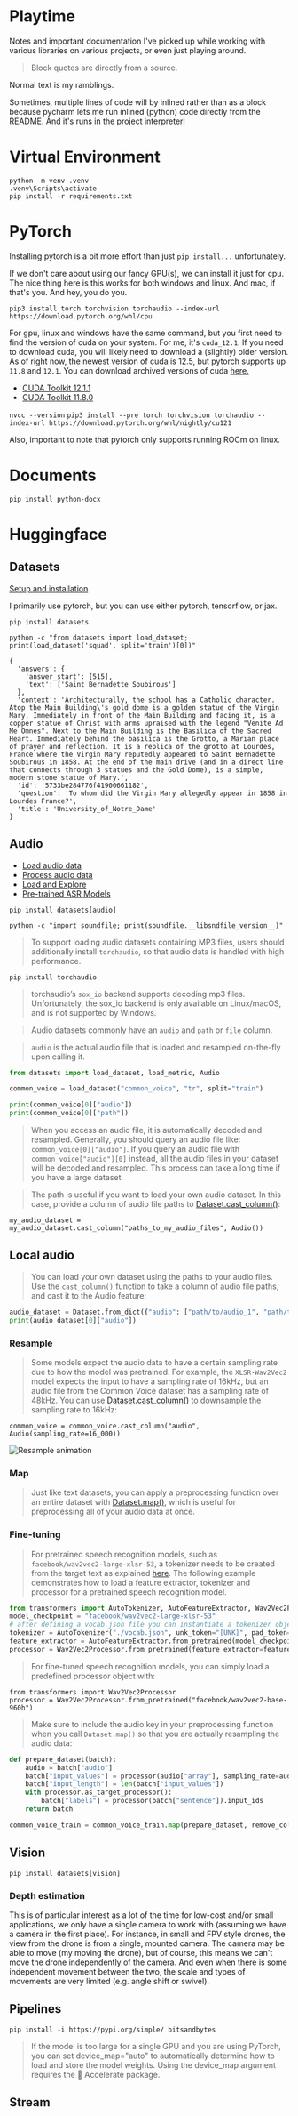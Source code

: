 Playtime
======

Notes and important documentation I've picked up while working with various libraries on various projects, or even just playing around.

> Block quotes are directly from a source.

Normal text is my ramblings.

Sometimes, multiple lines of code will by inlined rather than as a block because pycharm lets me run inlined (python) code directly from the README. And it's runs in the project interpreter!

# Virtual Environment

```
python -m venv .venv
.venv\Scripts\activate
pip install -r requirements.txt
```

# PyTorch

Installing pytorch is a bit more effort than just `pip install...` unfortunately.

If we don't care about using our fancy GPU(s), we can install it just for cpu. The nice thing here is this works for both windows and linux. And mac, if that's you. And hey, you do you.

`pip3 install torch torchvision torchaudio --index-url https://download.pytorch.org/whl/cpu`

For gpu, linux and windows have the same command, but you first need to find the version of cuda on your system. For me, it's `cuda_12.1`. If you need to download cuda, you will likely need to download a (slightly) older version. As of right now, the newest version of cuda is 12.5, but pytorch supports up `11.8` and `12.1`. You can download archived versions of cuda [here.](https://developer.nvidia.com/cuda-toolkit-archive)

- [CUDA Toolkit 12.1.1](https://developer.nvidia.com/cuda-12-1-1-download-archive)
- [CUDA Toolkit 11.8.0](https://developer.nvidia.com/cuda-11-8-0-download-archive)

`nvcc --version`
`pip3 install --pre torch torchvision torchaudio --index-url https://download.pytorch.org/whl/nightly/cu121`

Also, important to note that pytorch only supports running ROCm on linux.

# Documents

`pip install python-docx`

# Huggingface

## Datasets

[Setup and installation](https://huggingface.co/docs/datasets/en/installation)

I primarily use pytorch, but you can use either pytorch, tensorflow, or jax.

`pip install datasets`

`python -c "from datasets import load_dataset; print(load_dataset('squad', split='train')[0])"`

```
{
  'answers': {
    'answer_start': [515],
    'text': ['Saint Bernadette Soubirous']
  },
  'context': 'Architecturally, the school has a Catholic character. Atop the Main Building\'s gold dome is a golden statue of the Virgin Mary. Immediately in front of the Main Building and facing it, is a copper statue of Christ with arms upraised with the legend "Venite Ad Me Omnes". Next to the Main Building is the Basilica of the Sacred Heart. Immediately behind the basilica is the Grotto, a Marian place of prayer and reflection. It is a replica of the grotto at Lourdes, France where the Virgin Mary reputedly appeared to Saint Bernadette Soubirous in 1858. At the end of the main drive (and in a direct line that connects through 3 statues and the Gold Dome), is a simple, modern stone statue of Mary.',
  'id': '5733be284776f41900661182',
  'question': 'To whom did the Virgin Mary allegedly appear in 1858 in Lourdes France?',
  'title': 'University_of_Notre_Dame'
}
```

## Audio

- [Load audio data](https://huggingface.co/docs/datasets/en/audio_load)
- [Process audio data](https://huggingface.co/docs/datasets/v2.2.1/en/audio_process)
- [Load and Explore](https://huggingface.co/learn/audio-course/en/chapter1/load_and_explore)
- [Pre-trained ASR Models](https://huggingface.co/learn/audio-course/chapter5/asr_models)

`pip install datasets[audio]`

`python -c "import soundfile; print(soundfile.__libsndfile_version__)"`

> To support loading audio datasets containing MP3 files, users should additionally install `torchaudio`, so that audio data is handled with high performance.

`pip install torchaudio`

> torchaudio’s `sox_io` backend supports decoding mp3 files. Unfortunately, the sox_io backend is only available on Linux/macOS, and is not supported by Windows.

> Audio datasets commonly have an `audio` and `path` or `file` column.

> `audio` is the actual audio file that is loaded and resampled on-the-fly upon calling it.

```python
from datasets import load_dataset, load_metric, Audio

common_voice = load_dataset("common_voice", "tr", split="train")

print(common_voice[0]["audio"])
print(common_voice[0]["path"])
```

> When you access an audio file, it is automatically decoded and resampled. Generally, you should query an audio file like: `common_voice[0]["audio"]`. If you query an audio file with `common_voice["audio"][0]` instead, all the audio files in your dataset will be decoded and resampled. This process can take a long time if you have a large dataset.

> The path is useful if you want to load your own audio dataset. In this case, provide a column of audio file paths to [Dataset.cast_column()](https://huggingface.co/docs/datasets/v2.2.1/en/package_reference/main_classes#datasets.Dataset.cast_column):

`my_audio_dataset = my_audio_dataset.cast_column("paths_to_my_audio_files", Audio())`

## Local audio

> You can load your own dataset using the paths to your audio files. Use the `cast_column()` function to take a column of audio file paths, and cast it to the Audio feature:

```python
audio_dataset = Dataset.from_dict({"audio": ["path/to/audio_1", "path/to/audio_2", ..., "path/to/audio_n"]}).cast_column("audio", Audio())
print(audio_dataset[0]["audio"])
```

### Resample

> Some models expect the audio data to have a certain sampling rate due to how the model was pretrained. For example, the `XLSR-Wav2Vec2` model expects the input to have a sampling rate of 16kHz, but an audio file from the Common Voice dataset has a sampling rate of 48kHz. You can use [Dataset.cast_column()](https://huggingface.co/docs/datasets/v2.2.1/en/package_reference/main_classes#datasets.Dataset.cast_column) to downsample the sampling rate to 16kHz:

`common_voice = common_voice.cast_column("audio", Audio(sampling_rate=16_000))`

![Resample animation](docs/resample.gif)

### Map

> Just like text datasets, you can apply a preprocessing function over an entire dataset with [Dataset.map()](https://huggingface.co/docs/datasets/v2.2.1/en/package_reference/main_classes#datasets.Dataset.map), which is useful for preprocessing all of your audio data at once.

### Fine-tuning

> For pretrained speech recognition models, such as `facebook/wav2vec2-large-xlsr-53`, a tokenizer needs to be created from the target text as explained [here](https://huggingface.co/blog/fine-tune-wav2vec2-english). The following example demonstrates how to load a feature extractor, tokenizer and processor for a pretrained speech recognition model.

```python
from transformers import AutoTokenizer, AutoFeatureExtractor, Wav2Vec2Processor
model_checkpoint = "facebook/wav2vec2-large-xlsr-53"
# after defining a vocab.json file you can instantiate a tokenizer object:
tokenizer = AutoTokenizer("./vocab.json", unk_token="[UNK]", pad_token="[PAD]", word_delimiter_token="|")
feature_extractor = AutoFeatureExtractor.from_pretrained(model_checkpoint)
processor = Wav2Vec2Processor.from_pretrained(feature_extractor=feature_extractor, tokenizer=tokenizer)
```

> For fine-tuned speech recognition models, you can simply load a predefined processor object with:
  
```
from transformers import Wav2Vec2Processor
processor = Wav2Vec2Processor.from_pretrained("facebook/wav2vec2-base-960h")
```

> Make sure to include the audio key in your preprocessing function when you call `Dataset.map()` so that you are actually resampling the audio data:

```python
def prepare_dataset(batch):
    audio = batch["audio"]
    batch["input_values"] = processor(audio["array"], sampling_rate=audio["sampling_rate"]).input_values[0]
    batch["input_length"] = len(batch["input_values"])
    with processor.as_target_processor():
        batch["labels"] = processor(batch["sentence"]).input_ids
    return batch

common_voice_train = common_voice_train.map(prepare_dataset, remove_columns=common_voice_train.column_names)
```

## Vision

`pip install datasets[vision]`

### Depth estimation

This is of particular interest as a lot of the time for low-cost and/or small applications, we only have a single camera to work with (assuming we have a camera in the first place). For instance, in small and FPV style drones, the view from the drone is from a single, mounted camera. The camera may be able to move (my moving the drone), but of course, this means we can't move the drone independently of the camera. And even when there is some independent movement between the two, the scale and types of movements are very limited (e.g. angle shift or swivel).

## Pipelines

`pip install -i https://pypi.org/simple/ bitsandbytes`

> If the model is too large for a single GPU and you are using PyTorch, you can set device_map="auto" to automatically determine how to load and store the model weights. Using the device_map argument requires the 🤗 Accelerate package.

## Stream
